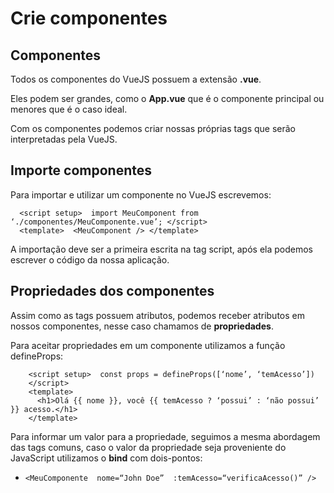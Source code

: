 # Crie componentes

## Componentes

Todos os componentes do VueJS possuem a extensão **.vue**.

Eles podem ser grandes, como o **App.vue** que é o componente principal ou menores que é o caso ideal. 

Com os componentes podemos criar nossas próprias tags que serão interpretadas pela VueJS.

## Importe componentes

Para importar e utilizar um componente no VueJS escrevemos:
```
  <script setup>  import MeuComponent from ‘./componentes/MeuComponente.vue’; </script> 
  <template>  <MeuComponent /> </template>
```
A importação deve ser a primeira escrita na tag script, após ela podemos escrever o código da nossa aplicação.

## Propriedades dos componentes

Assim como as tags possuem atributos, podemos receber atributos em nossos componentes, nesse caso chamamos de **propriedades**.

Para aceitar propriedades em um componente utilizamos a função defineProps:
```
    <script setup>  const props = defineProps([‘nome’, ‘temAcesso’]) 
    </script> 
    <template>  
      <h1>Olá {{ nome }}, você {{ temAcesso ? ‘possui’ : ‘não possui’ }} acesso.</h1> 
    </template>
```

Para informar um valor para a propriedade, seguimos a mesma abordagem das tags comuns, caso o valor da propriedade seja proveniente do JavaScript utilizamos o **bind** com dois-pontos:
- `<MeuComponente  nome=“John Doe”  :temAcesso=“verificaAcesso()” />`